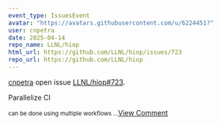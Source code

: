 ```yaml
---
event_type: IssuesEvent
avatar: "https://avatars.githubusercontent.com/u/6224451?"
user: cnpetra
date: 2025-04-14
repo_name: LLNL/hiop
html_url: https://github.com/LLNL/hiop/issues/723
repo_url: https://github.com/LLNL/hiop
---
```


<a href='https://github.com/cnpetra' target='_blank'>cnpetra</a> open issue <a href='https://github.com/LLNL/hiop/issues/723' target='_blank'>LLNL/hiop#723</a>.

<p>Parallelize CI</p><small>can be done using multiple workflows ...</small><a href='https://github.com/LLNL/hiop/issues/723' target='_blank'>View Comment</a>